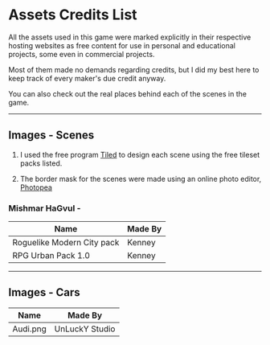 # Assets Credits List  

All the assets used in this game were marked explicitly in their respective hosting websites as free content for use in personal and educational projects, some even in commercial projects.

Most of them made no demands regarding credits, but I did my best here to keep track of every maker's due credit anyway. 

You can also check out the real places behind each of the scenes in the game. 

---

## Images - Scenes

1) I used the free program [Tiled](https://www.mapeditor.org/) to design each scene using the free tileset packs listed. 

2) The border mask for the scenes were made using an online photo editor, [Photopea](https://www.photopea.com/)

### Mishmar HaGvul - 

| Name                       | Made By    |
|----------------------------|------------|
| Roguelike Modern City pack | Kenney     |
| RPG Urban Pack 1.0         | Kenney     |

---

## Images - Cars

| Name                       | Made By        |
|----------------------------|----------------|
| Audi.png                   | UnLuckY Studio |
